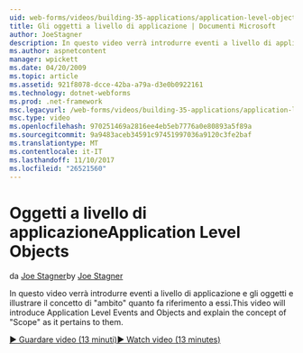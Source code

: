```yaml
---
uid: web-forms/videos/building-35-applications/application-level-objects
title: Gli oggetti a livello di applicazione | Documenti Microsoft
author: JoeStagner
description: In questo video verrà introdurre eventi a livello di applicazione e gli oggetti e illustrare il concetto di &quot;ambito&quot; quanto fa riferimento a essi.
ms.author: aspnetcontent
manager: wpickett
ms.date: 04/20/2009
ms.topic: article
ms.assetid: 921f8078-dcce-42ba-a79a-d3e0b0922161
ms.technology: dotnet-webforms
ms.prod: .net-framework
msc.legacyurl: /web-forms/videos/building-35-applications/application-level-objects
msc.type: video
ms.openlocfilehash: 970251469a2816ee4eb5eb7776a0e80893a5f89a
ms.sourcegitcommit: 9a9483aceb34591c97451997036a9120c3fe2baf
ms.translationtype: MT
ms.contentlocale: it-IT
ms.lasthandoff: 11/10/2017
ms.locfileid: "26521560"
---
```

<a name="application-level-objects"></a><span data-ttu-id="d8260-103">Oggetti a livello di applicazione</span><span class="sxs-lookup"><span data-stu-id="d8260-103">Application Level Objects</span></span>
====================
<span data-ttu-id="d8260-104">da [Joe Stagner](https://github.com/JoeStagner)</span><span class="sxs-lookup"><span data-stu-id="d8260-104">by [Joe Stagner](https://github.com/JoeStagner)</span></span>

<span data-ttu-id="d8260-105">In questo video verrà introdurre eventi a livello di applicazione e gli oggetti e illustrare il concetto di &quot;ambito&quot; quanto fa riferimento a essi.</span><span class="sxs-lookup"><span data-stu-id="d8260-105">This video will introduce Application Level Events and Objects and explain the concept of &quot;Scope&quot; as it pertains to them.</span></span>

[<span data-ttu-id="d8260-106">&#9654; Guardare video (13 minuti)</span><span class="sxs-lookup"><span data-stu-id="d8260-106">&#9654; Watch video (13 minutes)</span></span>](https://channel9.msdn.com/Blogs/ASP-NET-Site-Videos/application-level-objects)
